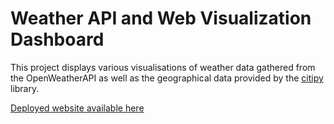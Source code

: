 # Weather API and Web Visualization Dashboard

This project displays various visualisations of weather data gathered from the OpenWeatherAPI as well as the geographical data provided by the [citipy](https://pypi.org/project/citipy/#description) library.

[Deployed website available here](https://alexandermlecocq.github.io/)
